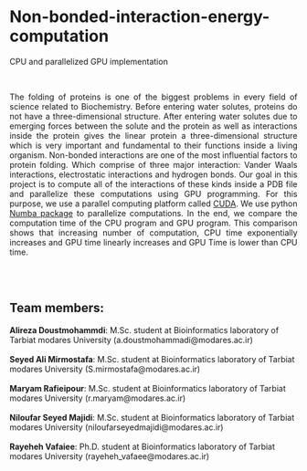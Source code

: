 # Non-bonded-interaction-energy-computation
CPU and parallelized GPU implementation

</br>
<p align="justify">
The folding of proteins is one of the biggest problems in every field of science related to
Biochemistry. Before entering water solutes, proteins do not have a three-dimensional
structure. After entering water solutes due to emerging forces between the solute and the
protein as well as interactions inside the protein gives the linear protein a three-dimensional
structure which is very important and fundamental to their functions inside a living organism.
Non-bonded interactions are one of the most influential factors to protein folding. Which
comprise of three major interaction: Vander Waals interactions, electrostatic interactions and
hydrogen bonds. Our goal in this project is to compute all of the interactions of these kinds
inside a PDB file and parallelize these computations using GPU programming. For this
purpose, we use a parallel computing platform called <a href="https://developer.nvidia.com/cuda-toolkit">CUDA</a>. We use python <a href="http://numba.pydata.org/">Numba
package</a> to parallelize computations. In the end, we compare the computation time of the
CPU program and GPU program. This comparison shows that increasing number of
computation, CPU time exponentially increases and GPU time linearly increases and GPU
Time is lower than CPU time.
</p>

</br></br>
<h2>Team members:</h2>
<b>Alireza Doustmohammdi</b>: M.Sc. student at Bioinformatics laboratory of Tarbiat modares University (a.doustmohammadi@modares.ac.ir)
</br></br>
<b>Seyed Ali Mirmostafa</b>:  M.Sc. student at Bioinformatics laboratory of Tarbiat modares University (S.mirmostafa@modares.ac.ir)
</br></br>
<b>Maryam Rafieipour</b>:  M.Sc. student at Bioinformatics laboratory of Tarbiat modares University (r.maryam@modares.ac.ir)
</br></br>
<b>Niloufar Seyed Majidi</b>:  M.Sc. student at Bioinformatics laboratory of Tarbiat modares University (niloufarseyedmajidi@modares.ac.ir)
</br></br>
<b>Rayeheh Vafaiee</b>: Ph.D. student at Bioinformatics laboratory of Tarbiat modares University (rayeheh_vafaee@modares.ac.ir)

